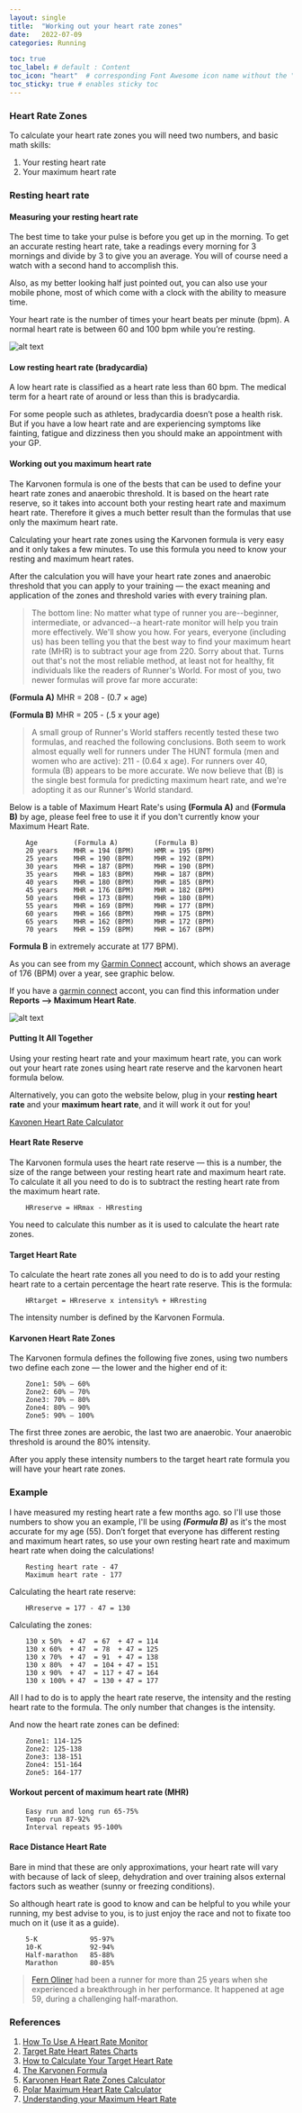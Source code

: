 ```yaml
---
layout: single
title:  "Working out your heart rate zones"
date:   2022-07-09
categories: Running

toc: true
toc_label: # default : Content
toc_icon: "heart"  # corresponding Font Awesome icon name without the "fa" prefix
toc_sticky: true # enables sticky toc
---
```


### Heart Rate Zones

To calculate your heart rate zones you will need two numbers, and basic math skills:

1. Your resting heart rate
2. Your maximum heart rate

### Resting heart rate

#### Measuring your resting heart rate

The best time to take your pulse is before you get up in the morning. To get an accurate resting heart rate, take a readings every morning for 3 mornings and divide by 3 to give you an average. You will of course need a watch with a second hand to accomplish this.

Also, as my better looking half just pointed out, you can also use your mobile phone, most of which come with a clock with the ability to measure time.

Your heart rate is the number of times your heart beats per minute (bpm). A normal heart rate is between 60 and 100 bpm while you’re resting.

![alt text](../../assets/images/checking-your-pulse-210x137.png "Taking Heart Rate Graphic")

#### Low resting heart rate (bradycardia)

A low heart rate is classified as a heart rate less than 60 bpm. The medical term for a heart rate of around or less than this is bradycardia.

For some people such as athletes, bradycardia doesn’t pose a health risk. But if you have a low heart rate and are experiencing symptoms like fainting, fatigue and dizziness then you should make an appointment with your GP.

#### Working out you maximum heart rate

The Karvonen formula is one of the bests that can be used to define your heart rate zones and anaerobic threshold. It is based on the heart rate reserve, so it takes into account both your resting heart rate and maximum heart rate. Therefore it gives a much better result than the formulas that use only the maximum heart rate.

Calculating your heart rate zones using the Karvonen formula is very easy and it only takes a few minutes. To use this formula you need to know your resting and maximum heart rates.

After the calculation you will have your heart rate zones and anaerobic threshold that you can apply to your training — the exact meaning and application of the zones and threshold varies with every training plan.

> The bottom line: No matter what type of runner you are--beginner, intermediate, or advanced--a heart-rate monitor will help you train more effectively. We'll show you how. For years, everyone (including us) has been telling you that the best way to find your maximum heart rate (MHR) is to subtract your age from 220. Sorry about that.
>Turns out that's not the most reliable method, at least not for healthy, fit individuals like the readers of Runner's World. For most of you, two newer formulas will prove far more accurate:

__(Formula A)__ MHR = 208 - (0.7 × age)

__(Formula B)__ MHR = 205 - (.5 x your age)

> A small group of Runner's World staffers recently tested these two formulas, and reached the following conclusions. Both seem to work almost equally well for runners under The HUNT formula (men and women who are active): 211 - (0.64 x age). For runners over 40, formula (B) appears to be more accurate. We now believe that (B) is the single best formula for predicting maximum heart rate, and we're adopting it as our Runner's World standard.

Below is a table of Maximum Heart Rate's using __(Formula A)__ and __(Formula B)__ by age, please feel free to use it if you don't currently know your Maximum Heart Rate.

~~~text
    Age         (Formula A)         (Formula B)
    20 years    MHR = 194 (BPM)     HMR = 195 (BPM)
    25 years    MHR = 190 (BPM)     MHR = 192 (BPM)
    30 years    MHR = 187 (BPM)     MHR = 190 (BPM)
    35 years    MHR = 183 (BPM)     MHR = 187 (BPM)
    40 years    MHR = 180 (BPM)     MHR = 185 (BPM)
    45 years    MHR = 176 (BPM)     MHR = 182 (BPM)
    50 years    MHR = 173 (BPM)     MHR = 180 (BPM)
    55 years    MHR = 169 (BPM)     MHR = 177 (BPM)
    60 years    MHR = 166 (BPM)     MHR = 175 (BPM)
    65 years    MHR = 162 (BPM)     MHR = 172 (BPM)
    70 years    MHR = 159 (BPM)     MHR = 167 (BPM)
~~~

 __Formula B__ in extremely accurate at 177 BPM).

As you can see from my [Garmin Connect](https://connect.garmin.com) account, which shows an average of 176 (BPM) over a year, see graphic below.

If you have a [garmin connect](https://connect.garmin.com/) accont, you can find this information under __Reports --> Maximum Heart Rate__.

![alt text](../../assets/images/Garmin_Maximum_Heart_Rate.png "Maximum Heart Rate")

#### Putting It All Together

Using your resting heart rate and your maximum heart rate, you can work out your heart rate zones using heart rate reserve and the karvonen heart formula below.

Alternatively, you can goto the website below, plug in your __resting heart rate__ and your __maximum heart rate__, and it will work it out for you!

[Kavonen Heart Rate Calculator](https://runandbeyond.com/calculator-karvonen/)

#### Heart Rate Reserve

The Karvonen formula uses the heart rate reserve — this is a number, the size of the range between your resting heart rate and maximum heart rate. To calculate it all you need to do is to subtract the resting heart rate from the maximum heart rate.

~~~text
    HRreserve = HRmax - HRresting
~~~

You need to calculate this number as it is used to calculate the heart rate zones.

#### Target Heart Rate

To calculate the heart rate zones all you need to do is to add your resting heart rate to a certain percentage the heart rate reserve. This is the formula:

~~~text
    HRtarget = HRreserve x intensity% + HRresting
~~~

The intensity number is defined by the Karvonen Formula.

#### Karvonen Heart Rate Zones

The Karvonen formula defines the following five zones, using two numbers two define each zone — the lower and the higher end of it:

~~~text
    Zone1: 50% – 60%
    Zone2: 60% – 70%
    Zone3: 70% – 80%
    Zone4: 80% – 90%
    Zone5: 90% – 100%
~~~~

The first three zones are aerobic, the last two are anaerobic. Your anaerobic threshold is around the 80% intensity.

After you apply these intensity numbers to the target heart rate formula you will have your heart rate zones.

### Example

I have measured my resting heart rate a few months ago. so I'll use those numbers to show you an example, I'll be using ___(Formula B)___ as it's the most accurate for my age (55). Don’t forget that everyone has different resting and maximum heart rates, so use your own resting heart rate and maximum heart rate when doing the calculations!

~~~text
    Resting heart rate - 47
    Maximum heart rate - 177
~~~

Calculating the heart rate reserve:

~~~text
    HRreserve = 177 - 47 = 130
~~~

Calculating the zones:

~~~text
    130 x 50%  + 47  = 67  + 47 = 114
    130 x 60%  + 47  = 78  + 47 = 125    
    130 x 70%  + 47  = 91  + 47 = 138
    130 x 80%  + 47  = 104 + 47 = 151
    130 x 90%  + 47  = 117 + 47 = 164
    130 x 100% + 47  = 130 + 47 = 177
~~~

All I had to do is to apply the heart rate reserve, the intensity and the resting heart rate to the formula. The only number that changes is the intensity.

And now the heart rate zones can be defined:

~~~text
    Zone1: 114-125
    Zone2: 125-138
    Zone3: 138-151
    Zone4: 151-164
    Zone5: 164-177
~~~

#### Workout percent of maximum heart rate (MHR)

~~~text
    Easy run and long run 65-75%
    Tempo run 87-92%
    Interval repeats 95-100%
~~~

#### Race Distance Heart Rate

Bare in mind that these are only approximations, your heart rate will vary with because of lack of sleep, dehydration and over training alsos external factors such as weather (sunny or freezing conditions).

So although heart rate is good to know and can be helpful to you while your running, my best advise to you, is to just enjoy the race and not to fixate too much on it (use it as a guide).

~~~text
    5-K             95-97%
    10-K            92-94%
    Half-marathon   85-88%
    Marathon        80-85%
~~~

> [Fern Oliner](https://www.runnersworld.com/training/a20823643/runners-learn-how-to-use-your-heart-rate-monitor/) had been a runner for more than 25 years when she experienced a breakthrough in her performance. It happened at age 59, during a challenging half-marathon.

### References

1. [How To Use A Heart Rate Monitor](https://www.runnersworld.com/training/a20823643/runners-learn-how-to-use-your-heart-rate-monitor/?utm_source=pocket_mylist)
2. [Target Rate Heart Rates Charts](https://www.heart.org/en/healthy-living/fitness/fitness-basics/target-heart-rates?utm_source=pocket_mylist)
3. [How to Calculate Your Target Heart Rate](https://www.wikihow.com/Calculate-Your-Target-Heart-Rate)
4. [The Karvonen Formula](https://runandbeyond.com/karvonen-heart-rate/)
5. [Karvonen Heart Rate Zones Calculator](https://runandbeyond.com/calculator-karvonen/)
6. [Polar Maximum Heart Rate Calculator](https://www.polar.com/blog/calculate-maximum-heart-rate-running/)
7. [Understanding your Maximum Heart Rate](https://www.verywellfit.com/maximum-heart-rate-1231221)

